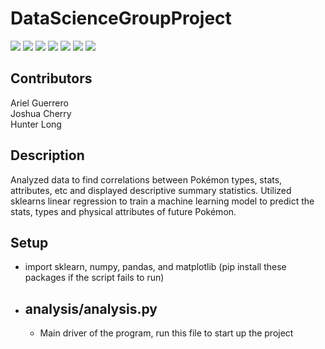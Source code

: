 # DataScienceGroupProject

![](https://projectpokemon.org/images/normal-sprite/mew.gif) ![](https://projectpokemon.org/images/normal-sprite/celebi.gif) ![](https://projectpokemon.org/images/normal-sprite/jirachi.gif) ![](https://projectpokemon.org/images/normal-sprite/manaphy.gif) ![](https://projectpokemon.org/images/normal-sprite/victini.gif) ![](https://projectpokemon.org/images/normal-sprite/hoopa.gif) ![](https://projectpokemon.org/images/normal-sprite/marshadow.gif)

## Contributors
Ariel Guerrero    
Joshua Cherry   
Hunter Long   

## Description
Analyzed data to find correlations between Pokémon types, stats, attributes, etc and displayed descriptive summary statistics. Utilized sklearns linear regression to train a machine learning model to predict the stats, types and physical attributes of future Pokémon.

## Setup
* import sklearn, numpy, pandas, and matplotlib (pip install these packages if the script fails to run)

* ## analysis/analysis.py
  * Main driver of the program, run this file to start up the project
